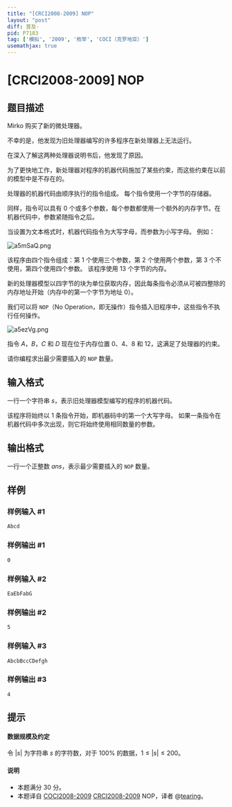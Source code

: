 ```yaml
---
title: "[CRCI2008-2009] NOP"
layout: "post"
diff: 普及-
pid: P7183
tag: ['模拟', '2009', '枚举', 'COCI（克罗地亚）']
usemathjax: true
---
```


# [CRCI2008-2009] NOP
## 题目描述

Mirko 购买了新的微处理器。

不幸的是，他发现为旧处理器编写的许多程序在新处理器上无法运行。

在深入了解这两种处理器说明书后，他发现了原因。 

为了更快地工作，新处理器对程序的机器代码施加了某些约束，而这些约束在以前的模型中是不存在的。

处理器的机器代码由顺序执行的指令组成。 每个指令使用一个字节的存储器。 

同样，指令可以具有 $0$ 个或多个参数，每个参数都使用一个额外的内存字节。在机器代码中，参数紧随指令之后。

当设置为文本格式时，机器代码指令为大写字母，而参数为小写字母。 例如：

![a5mSaQ.png](https://s1.ax1x.com/2020/08/08/a5mSaQ.png)

该程序由四个指令组成：第 $1$ 个使用三个参数，第 $2$ 个使用两个参数，第 $3$ 个不使用，第四个使用四个参数。 该程序使用 $13$ 个字节的内存。

新的处理器模型以四字节的块为单位获取内存，因此每条指令必须从可被四整除的内存地址开始（内存中的第一个字节为地址 $0$）。 

我们可以将 `NOP`（No Operation，即无操作）指令插入旧程序中，这些指令不执行任何操作。

![a5ezVg.png](https://s1.ax1x.com/2020/08/08/a5ezVg.png)


指令 $A$，$B$，$C$ 和 $D$ 现在位于内存位置 $0$、$4$、$8$ 和 $12$，这满足了处理器的约束。

请你编程求出最少需要插入的 `NOP` 数量。
## 输入格式

一行一个字符串 $s$，表示旧处理器模型编写的程序的机器代码。 

该程序将始终以 $1$ 条指令开始，即机器码中的第一个大写字母。 如果一条指令在机器代码中多次出现，则它将始终使用相同数量的参数。
## 输出格式

一行一个正整数 $ans$，表示最少需要插入的 `NOP` 数量。
## 样例

### 样例输入 #1
```
Abcd 

```
### 样例输出 #1
```
0
```
### 样例输入 #2
```
EaEbFabG 

```
### 样例输出 #2
```
5
```
### 样例输入 #3
```
AbcbBccCDefgh 

```
### 样例输出 #3
```
4
```
## 提示

#### 数据规模及约定

令 $|s|$ 为字符串 $s$ 的字符数，对于 $100\%$ 的数据，$1\le |s| \le 200$。 

#### 说明
- 本题满分 $30$ 分。
- 本题译自 [COCI2008-2009](https://hsin.hr/coci/archive/2008_2009/) [CRCI2008-2009](https://hsin.hr/coci/archive/2008_2009/regional_tasks.pdf) NOP，译者 @[tearing](https://www.luogu.com.cn/user/219791)。
